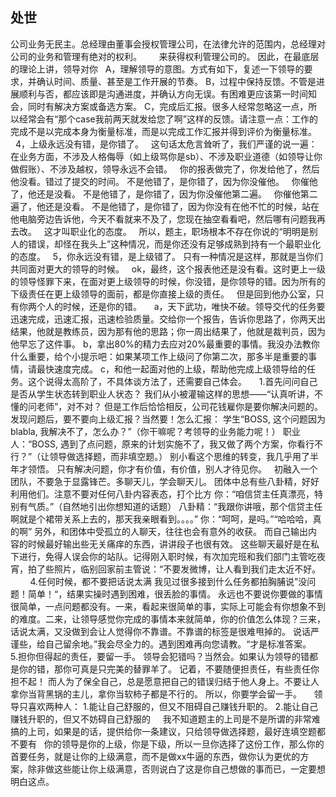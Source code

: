 ## 处世
公司业务无民主。总经理由董事会授权管理公司，在法律允许的范围内，总经理对公司的业务和管理有绝对的权利。
 
 
 
来获得权利管理公司的。
因此，在最底层的理论上讲，领导对你
 
A，理解领导的意图。方式有如下，复述一下领导的要求，并确认时间、质量、甚至是工作开展的节奏。
B，过程中保持反馈。不管是进展顺利与否，都应该即是沟通进度，并确认方向无误。有困难更应该第一时间知会，同时有解决方案或备选方案。
C，完成后汇报。很多人经常忽略这一点，所以经常会有“那个case我前两天就发给您了啊”这样的反馈。请注意一点：工作的完成不是以完成本身为衡量标准，而是以完成工作汇报并得到评价为衡量标准。
 
 
4，上级永远没有错，是你错了。
 
这句话太危言耸听了，我们严谨的说一遍：在业务方面，不涉及人格侮辱（如上级骂你是sb）、不涉及职业道德（如领导让你做假账）、不涉及越权，领导永远不会错。
 
你的报表做完了，你发给他了，然后他没看。错过了提交的时间。
不是他错了，是你错了，因为你没催他。
 
你催他了，他还是没看。
不是他错了，是你错了，因为你没催他第二遍。
 
你催他第二遍了，他还是没看。
不是他错了，是你错了，因为你没有在他不忙的时候，站在他电脑旁边告诉他，今天不看就来不及了，您现在抽空看看吧，然后哪有问题我再去改。
 
这才叫职业化的态度。
 
所以，题主，职场根本不存在你说的“明明是别人的错误，却怪在我头上”这种情况，而是你还没有足够成熟到持有一个最职业化的态度。
 
5，你永远没有错，是上级错了。
只有一种情况是这样，那就是当你们共同面对更大的领导的时候。
 
ok，最终，这个报表他还是没有看。这时更上一级的领导怪罪下来，在面对更上级领导的时候，你没错，是你领导的错。因为所有的下级责任在更上级领导的面前，都是你直接上级的责任。
 
但是回到他办公室，只有你两个人的时候，还是你的错。
 
 
a，天下武功，唯快不破。领导交代的任务要迅速完成，迅速汇报，迅速检验质量。交给你一个报告，告诉你思路了，你两天出结果，他就是教练员，因为那有他的思路；你一周出结果了，他就是裁判员，因为他早忘了这件事。
b，拿出80%的精力去应对20%最重要的事情。我没办法教你什么重要，给个小提示吧：如果某项工作上级问了你第二次，那多半是重要的事情，请最快速度完成。
c，和他一起面对他的上级，帮助他完成上级领导给的任务。这个说得太高阶了，不具体谈方法了，还需要自己体会。
 
 
1.首先问问自己是否从学生状态转到职业人状态？
我们从小被灌输这样的思想——“认真听讲，不懂的问老师”，对不对？
但是工作后恰恰相反，公司花钱雇你是要你解决问题的。发现问题后，要不要向上级汇报？当然要！怎么汇报：
学生“BOSS, 这个问题因为blabla, 我解决不了，怎么办？”（你干嘛呢？考领导的业务能力呢！）
职业人：“BOSS, 遇到了点问题，原来的计划实施不了，我又做了两个方案，你看行不行？”（让领导做选择题，而非填空题。）
别小看这个思维的转变，我几乎用了半年才领悟。
只有解决问题，你才有价值，有价值，别人才待见你。
 
初融入一个团队，不要急于显露锋芒。多聊天儿，学会聊天儿。
团体中总有些八卦精，好好利用他们。注意不要对任何八卦内容表态，打个比方
你：“咱信贷主任真漂亮，特别有气质。”（自然地引出你想知道的话题）
八卦精：“我跟你讲哦，那个信贷主任啊就是个裙带关系上去的，那天我亲眼看到。。。。”
你：“呵呵，是吗。”“哈哈哈，真的啊”
另外，和团体中受孤立的人聊天，往往也会有意外的收获。
而自己输出内容的时候最好输出些无关痛痒的东西，讲讲段子也很有效。
这些聊天最好是在私下进行，免得人误会你的站队。记得刚入职时候，有次加完班和我们部门主管吃夜宵，拍了些照片，临别回家前主管说：“不要发微博，让人看到我们走太近不好。
 
 
 
 
4.任何时候，都不要把话说太满
我见过很多接到什么任务都拍胸脯说”没问题！简单！“，结果实操时遇到困难，很丢脸的事情。
永远也不要说你要做的事情很简单，一点问题都没有。一来，看起来很简单的事，实际上可能会有你想象不到的难度。二来，让领导感觉你完成的事情本来就简单，你的价值怎么体现？三来，话说太满，又没做到会让人觉得你不靠谱。不靠谱的标签是很难甩掉的。
说话严谨些，给自己留余地。”我会尽全力的。遇到困难再向您请教。“才是标准答案。
 
 
5.担你但得起的责任，要留一手。
领导会犯错吗？当然会。如果认为领导的错都是你的错，那你可真是只完美的替罪羊了。
记着，不要随便担责任，有些责任你担不起！
而人为了保全自己，总是愿意把自己的错误归结于他人身上。不要让人拿你当背黑锅的主儿，拿你当软柿子都是不行的。
所以，你要学会留一手。
 
 
领导只喜欢两种人：
1.能让自己舒服的，但又不阻碍自己赚钱升职的。
2.能让自己赚钱升职的，但又不妨碍自己舒服的
 
 
我不知道题主的上司是不是所谓的非常难搞的上司，如果是的话，提供给你一条建议，只给领导做选择题，最好连填空题都不要有
 
你的领导是你的上级，你是下级，所以一旦你选择了这份工作，那么你的首要任务，就是让你的上级满意，而不是做xx牛逼的东西，做你认为更优的方案，除非做这些能让你上级满意，否则说白了这是你自己想做的事而已，一定要想明白这点。
 
 
 




